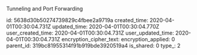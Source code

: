 Tunneling and Port Forwarding

id: 5638d30b50274739829c4fbee2a9719a
created_time: 2020-04-01T00:30:04.731Z
updated_time: 2020-04-01T00:30:04.770Z
user_created_time: 2020-04-01T00:30:04.731Z
user_updated_time: 2020-04-01T00:30:04.731Z
encryption_cipher_text: 
encryption_applied: 0
parent_id: 319bc81955314f91b919bde3920519a4
is_shared: 0
type_: 2